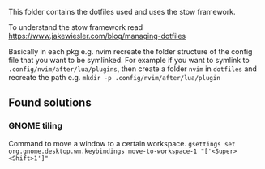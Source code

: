 This folder contains the dotfiles used and uses the stow framework.

To understand the stow framework read
https://www.jakewiesler.com/blog/managing-dotfiles

Basically in each pkg e.g. nvim recreate the folder structure of the config file that you want to be symlinked. 
For example if you want to symlink to `.config/nvim/after/lua/plugins`, then create a folder `nvim` in `dotfiles` and recreate the path e.g. `mkdir -p .config/nvim/after/lua/plugin`




## Found solutions

### GNOME tiling
Command to move a window to a certain workspace.
`gsettings set org.gnome.desktop.wm.keybindings move-to-workspace-1 "['<Super><Shift>1']"`
